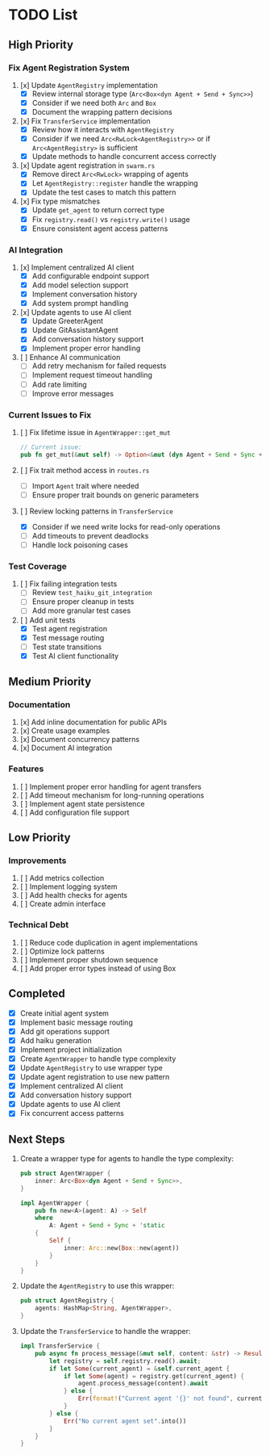# TODO List

## High Priority

### Fix Agent Registration System
1. [x] Update `AgentRegistry` implementation
   - [x] Review internal storage type (`Arc<Box<dyn Agent + Send + Sync>>`)
   - [x] Consider if we need both `Arc` and `Box`
   - [x] Document the wrapping pattern decisions

2. [x] Fix `TransferService` implementation
   - [x] Review how it interacts with `AgentRegistry`
   - [x] Consider if we need `Arc<RwLock<AgentRegistry>>` or if `Arc<AgentRegistry>` is sufficient
   - [x] Update methods to handle concurrent access correctly

3. [x] Update agent registration in `swarm.rs`
   - [x] Remove direct `Arc<RwLock>` wrapping of agents
   - [x] Let `AgentRegistry::register` handle the wrapping
   - [x] Update the test cases to match this pattern

4. [x] Fix type mismatches
   - [x] Update `get_agent` to return correct type
   - [x] Fix `registry.read()` vs `registry.write()` usage
   - [x] Ensure consistent agent access patterns

### AI Integration
1. [x] Implement centralized AI client
   - [x] Add configurable endpoint support
   - [x] Add model selection support
   - [x] Implement conversation history
   - [x] Add system prompt handling

2. [x] Update agents to use AI client
   - [x] Update GreeterAgent
   - [x] Update GitAssistantAgent
   - [x] Add conversation history support
   - [x] Implement proper error handling

3. [ ] Enhance AI communication
   - [ ] Add retry mechanism for failed requests
   - [ ] Implement request timeout handling
   - [ ] Add rate limiting
   - [ ] Improve error messages

### Current Issues to Fix
1. [ ] Fix lifetime issue in `AgentWrapper::get_mut`
   ```rust
   // Current issue:
   pub fn get_mut(&mut self) -> Option<&mut (dyn Agent + Send + Sync + '_)>
   ```

2. [ ] Fix trait method access in `routes.rs`
   - [ ] Import `Agent` trait where needed
   - [ ] Ensure proper trait bounds on generic parameters

3. [ ] Review locking patterns in `TransferService`
   - [x] Consider if we need write locks for read-only operations
   - [ ] Add timeouts to prevent deadlocks
   - [ ] Handle lock poisoning cases

### Test Coverage
1. [ ] Fix failing integration tests
   - [ ] Review `test_haiku_git_integration`
   - [ ] Ensure proper cleanup in tests
   - [ ] Add more granular test cases

2. [ ] Add unit tests
   - [x] Test agent registration
   - [x] Test message routing
   - [ ] Test state transitions
   - [x] Test AI client functionality

## Medium Priority

### Documentation
1. [x] Add inline documentation for public APIs
2. [x] Create usage examples
3. [x] Document concurrency patterns
4. [x] Document AI integration

### Features
1. [ ] Implement proper error handling for agent transfers
2. [ ] Add timeout mechanism for long-running operations
3. [ ] Implement agent state persistence
4. [ ] Add configuration file support

## Low Priority

### Improvements
1. [ ] Add metrics collection
2. [ ] Implement logging system
3. [ ] Add health checks for agents
4. [ ] Create admin interface

### Technical Debt
1. [ ] Reduce code duplication in agent implementations
2. [ ] Optimize lock patterns
3. [ ] Implement proper shutdown sequence
4. [ ] Add proper error types instead of using Box<dyn Error>

## Completed
- [x] Create initial agent system
- [x] Implement basic message routing
- [x] Add git operations support
- [x] Add haiku generation
- [x] Implement project initialization
- [x] Create `AgentWrapper` to handle type complexity
- [x] Update `AgentRegistry` to use wrapper type
- [x] Update agent registration to use new pattern
- [x] Implement centralized AI client
- [x] Add conversation history support
- [x] Update agents to use AI client
- [x] Fix concurrent access patterns

## Next Steps
1. Create a wrapper type for agents to handle the type complexity:
   ```rust
   pub struct AgentWrapper {
       inner: Arc<Box<dyn Agent + Send + Sync>>,
   }
   
   impl AgentWrapper {
       pub fn new<A>(agent: A) -> Self 
       where 
           A: Agent + Send + Sync + 'static 
       {
           Self {
               inner: Arc::new(Box::new(agent))
           }
       }
   }
   ```

2. Update the `AgentRegistry` to use this wrapper:
   ```rust
   pub struct AgentRegistry {
       agents: HashMap<String, AgentWrapper>,
   }
   ```

3. Update the `TransferService` to handle the wrapper:
   ```rust
   impl TransferService {
       pub async fn process_message(&mut self, content: &str) -> Result<Message> {
           let registry = self.registry.read().await;
           if let Some(current_agent) = &self.current_agent {
               if let Some(agent) = registry.get(current_agent) {
                   agent.process_message(content).await
               } else {
                   Err(format!("Current agent '{}' not found", current_agent).into())
               }
           } else {
               Err("No current agent set".into())
           }
       }
   }
   ```
